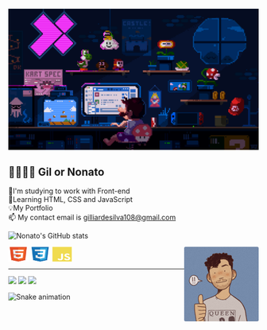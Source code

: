 ![preview](./.github/github-gif.gif)



## 👋👩🏻‍💻 Gil or Nonato

🔭I'm studying to work with Front-end <br>
🌱Learning HTML, CSS and JavaScript <br>
💡My Portfolio<br>
📫 My contact email is gilliardesilva108@gmail.com


![Nonato's GitHub stats](https://github-readme-stats.vercel.app/api?username=gilliardenonato&show_icons=true&theme=radical)

<div style="display: inline_block">
  <img align="center" alt="gil-HTML" height="30" width="40" src="https://raw.githubusercontent.com/devicons/devicon/master/icons/html5/html5-original.svg">
  <img align="center" alt="gil-CSS" height="30" width="40" src="https://raw.githubusercontent.com/devicons/devicon/master/icons/css3/css3-original.svg">
  <img align="center" alt="gil-Js" height="30" width="40" src="https://raw.githubusercontent.com/devicons/devicon/master/icons/javascript/javascript-plain.svg">
  <img align="right" alt="gil-pic" height="150" style="border-radius:3px;" src="./.github/gil-profile.png">
</div>
<hr>
<div> 
  <a href="https://www.instagram.com/gragasbaiano/" target="_blank"><img src="https://img.shields.io/badge/-Instagram-%23E4405F?style=for-the-badge&logo=instagram&logoColor=white" target="_blank"></a>
  <a href="https://www.linkedin.com/in/gilliarde-silva-bb0b17222/" target="_blank"><img src="https://img.shields.io/badge/-LinkedIn-%230077B5?style=for-the-badge&logo=linkedin&logoColor=white" target="_blank"></a> 
<a href="https://api.whatsapp.com/send/?phone=%2B5577998707680&text=ol%C3%A1&type=phone_number&app_absent=0" 
target="_blank"><img src="https://img.shields.io/badge/WhatsApp-25D366?style=for-the-badge&logo=whatsapp&logoColor=white" target="_blank"></a> 

</div>

  ![Snake animation](https://github.com/gilliardenonato/rafaballerini/blob/output/github-contribution-grid-snake.svg)












  